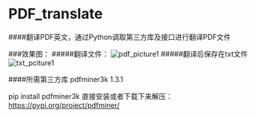 # PDF_translate
####翻译PDF英文，通过Python调取第三方库及接口进行翻译PDF文件

###效果图：
#####翻译文件：
![pdf_picture1](https://github.com/GDUT-Rp/PDF_translate/raw/master/show/pdf_picture1.png)
#####翻译后保存在txt文件
![txt_pciture1](https://github.com/GDUT-Rp/PDF_translate/raw/master/show/txt_1_picture.png)

####所需第三方库
pdfminer3k 1.3.1

pip install pdfminer3k
直接安装或者下载下来解压：https://pypi.org/project/pdfminer/
